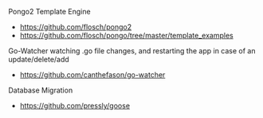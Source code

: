 Pongo2 Template Engine
- https://github.com/flosch/pongo2
- https://github.com/flosch/pongo/tree/master/template_examples

Go-Watcher watching .go file changes, and restarting the app in case of an update/delete/add
- https://github.com/canthefason/go-watcher

Database Migration
- https://github.com/pressly/goose
